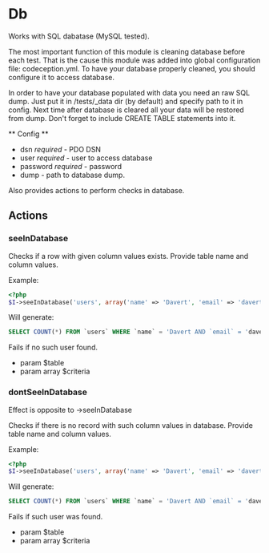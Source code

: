 # Db

Works with SQL dabatase (MySQL tested).

The most important function of this module is cleaning database before each test.
That is the cause this module was added into global configuration file: codeception.yml.
To have your database properly cleaned, you should configure it to access database.

In order to have your database populated with data you need an raw SQL dump.
Just put it in /tests/_data dir (by default) and specify path to it in config.
Next time after database is cleared all your data will be restored from dump.
Don't forget to include CREATE TABLE statements into it.

** Config **
* dsn *required* - PDO DSN
* user *required* - user to access database
* password *required* - password
* dump - path to database dump.

Also provides actions to perform checks in database.


## Actions


### seeInDatabase


Checks if a row with given column values exists.
Provide table name and column values.

Example:

``` php
<?php
$I->seeInDatabase('users', array('name' => 'Davert', 'email' => 'davert * mail.com'));

```
Will generate:

``` sql
SELECT COUNT(*) FROM `users` WHERE `name` = 'Davert AND `email` = 'davert * mail.com'
```
Fails if no such user found.

 * param $table
 * param array $criteria

### dontSeeInDatabase


Effect is opposite to ->seeInDatabase

Checks if there is no record with such column values in database.
Provide table name and column values.

Example:

``` php
<?php
$I->seeInDatabase('users', array('name' => 'Davert', 'email' => 'davert * mail.com'));

```
Will generate:

``` sql
SELECT COUNT(*) FROM `users` WHERE `name` = 'Davert AND `email` = 'davert * mail.com'
```
Fails if such user was found.

 * param $table
 * param array $criteria

